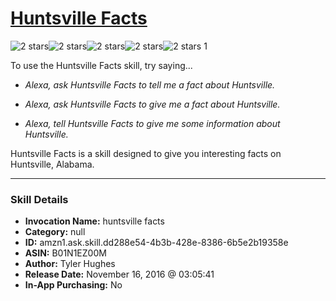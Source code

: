 # [Huntsville Facts](http://alexa.amazon.com/#skills/amzn1.ask.skill.dd288e54-4b3b-428e-8386-6b5e2b19358e)
![2 stars](../../images/ic_star_black_18dp_1x.png)![2 stars](../../images/ic_star_black_18dp_1x.png)![2 stars](../../images/ic_star_border_black_18dp_1x.png)![2 stars](../../images/ic_star_border_black_18dp_1x.png)![2 stars](../../images/ic_star_border_black_18dp_1x.png) 1

To use the Huntsville Facts skill, try saying...

* *Alexa, ask Huntsville Facts to tell me a fact about Huntsville.*

* *Alexa, ask Huntsville Facts to give me a fact about Huntsville.*

* *Alexa, tell Huntsville Facts to give me some information about Huntsville.*

Huntsville Facts is a skill designed to give you interesting facts on Huntsville, Alabama.

***

### Skill Details

* **Invocation Name:** huntsville facts
* **Category:** null
* **ID:** amzn1.ask.skill.dd288e54-4b3b-428e-8386-6b5e2b19358e
* **ASIN:** B01N1EZ00M
* **Author:** Tyler Hughes
* **Release Date:** November 16, 2016 @ 03:05:41
* **In-App Purchasing:** No
